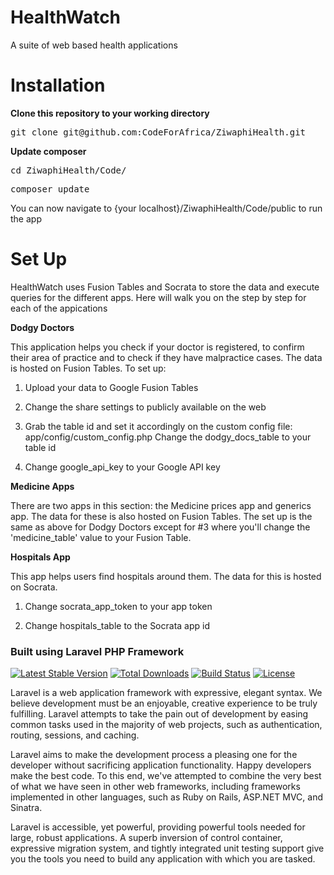 HealthWatch
===========

A suite of web based health applications

Installation
============

**Clone this repository to your working directory**

<pre>
git clone git@github.com:CodeForAfrica/ZiwaphiHealth.git
</pre>

**Update composer**

<pre>
cd ZiwaphiHealth/Code/
</pre>

<pre>
composer update
</pre>


You can now navigate to {your localhost}/ZiwaphiHealth/Code/public to run the app

Set Up
===========

HealthWatch uses Fusion Tables and Socrata to store the data and execute queries for the different apps. Here will walk you on the step by step for each of the appications


**Dodgy Doctors**

This application helps you check if your doctor is registered, to confirm their area of practice and to check if they have malpractice cases. The data is hosted on Fusion Tables. To set up:

1. Upload your data to Google Fusion Tables

2. Change the share settings to publicly available on the web

3. Grab the table id and set it accordingly on the custom config file: app/config/custom_config.php
   Change the dodgy_docs_table to your table id

4. Change google_api_key to your Google API key

**Medicine Apps**

There are two apps in this section: the Medicine prices app and generics app. The data for these is also hosted on Fusion Tables. The set up is the same as above for
Dodgy Doctors except for #3 where you'll change the 'medicine_table' value to your Fusion Table.

**Hospitals App**

This app helps users find hospitals around them. The data for this is hosted on Socrata.

1. Change socrata_app_token to your app token

2. Change hospitals_table to the Socrata app id


### Built using Laravel PHP Framework

[![Latest Stable Version](https://poser.pugx.org/laravel/framework/version.png)](https://packagist.org/packages/laravel/framework) [![Total Downloads](https://poser.pugx.org/laravel/framework/d/total.png)](https://packagist.org/packages/laravel/framework) [![Build Status](https://travis-ci.org/laravel/framework.png)](https://travis-ci.org/laravel/framework) [![License](https://poser.pugx.org/laravel/framework/license.png)](https://packagist.org/packages/laravel/framework)

Laravel is a web application framework with expressive, elegant syntax. We believe development must be an enjoyable, creative experience to be truly fulfilling. Laravel attempts to take the pain out of development by easing common tasks used in the majority of web projects, such as authentication, routing, sessions, and caching.

Laravel aims to make the development process a pleasing one for the developer without sacrificing application functionality. Happy developers make the best code. To this end, we've attempted to combine the very best of what we have seen in other web frameworks, including frameworks implemented in other languages, such as Ruby on Rails, ASP.NET MVC, and Sinatra.

Laravel is accessible, yet powerful, providing powerful tools needed for large, robust applications. A superb inversion of control container, expressive migration system, and tightly integrated unit testing support give you the tools you need to build any application with which you are tasked.
